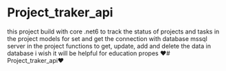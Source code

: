 # Project_traker_api
this project build with core .net6 to track the status of projects and tasks
in the project models for set and get the connection with database mssql server
in the project functions to get, update, add and delete the data in database 
i wish it will be helpful for education propes ♥# Project_traker_api♥ 